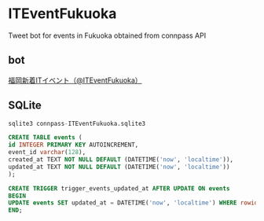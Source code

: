 # ITEventFukuoka

Tweet bot for events in Fukuoka obtained from connpass API

## bot

[福岡新着ITイベント（@ITEventFukuoka）](https://twitter.com/ITEventFukuoka)

## SQLite

```sql
sqlite3 connpass-ITEventFukuoka.sqlite3

CREATE TABLE events (
id INTEGER PRIMARY KEY AUTOINCREMENT,
event_id varchar(128),
created_at TEXT NOT NULL DEFAULT (DATETIME('now', 'localtime')),
updated_at TEXT NOT NULL DEFAULT (DATETIME('now', 'localtime'))
);

CREATE TRIGGER trigger_events_updated_at AFTER UPDATE ON events
BEGIN
UPDATE events SET updated_at = DATETIME('now', 'localtime') WHERE rowid == NEW.rowid;
END;
```

